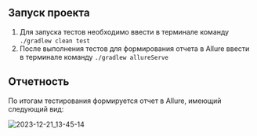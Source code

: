## Запуск проекта

1. Для запуска тестов необходимо ввести в терминале команду ```./gradlew clean test```
2. После выполнения тестов для формирования отчета в Allure ввести в терминале команду ```./gradlew allureServe```

## Отчетность
По итогам тестирования формируется отчет в Allure, имеющий следующий вид:

![2023-12-21_13-45-14](https://github.com/fshakrun/EscuelaStudentAccTest/assets/82056292/613275d3-ae18-4ec7-b06e-7898c986184d)
